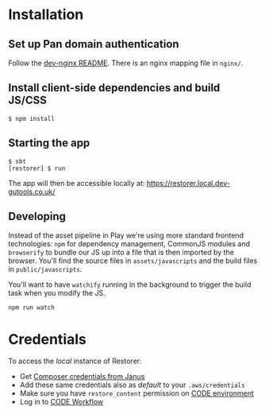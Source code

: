 # Installation

## Set up Pan domain authentication
Follow the [dev-nginx README](https://github.com/guardian/dev-nginx). There is an nginx mapping file in `nginx/`.

## Install client-side dependencies and build JS/CSS
```
$ npm install
```

## Starting the app
```
$ sbt
[restorer] $ run
```

The app will then be accessible locally at: https://restorer.local.dev-gutools.co.uk/

## Developing

Instead of the asset pipeline in Play we're using  more standard frontend technologies:
`npm` for dependency management, CommonJS modules and `browserify` to bundle our JS up into
a file that is then imported by the browser. You'll find the source files in `assets/javascripts`
and the build files in `public/javascripts`.

You'll want to have `watchify` running in the background to trigger the build task when you modify
the JS.

```
npm run watch
```

# Credentials

To access the *local* instance of Restorer:

* Get [Composer credentials from Janus](https://janus.gutools.co.uk/credentials?permissionId=composer-dev)
* Add these same credentials also as *default* to your `.aws/credentials`
* Make sure you have `restore_content` permission on [CODE environment](https://permissions.code.dev-gutools.co.uk/admin)
* Log in to [CODE Workflow](https://workflow.code.dev-gutools.co.uk/dashboard)
